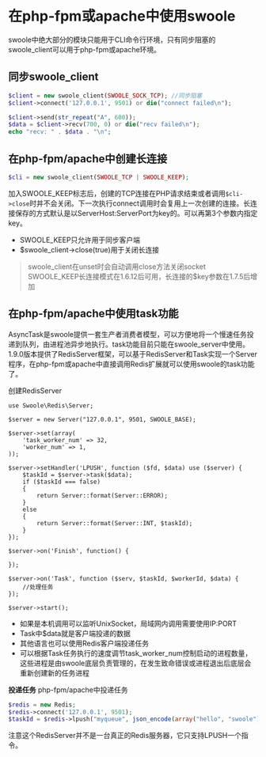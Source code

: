# 在php-fpm或apache中使用swoole
swoole中绝大部分的模块只能用于CLI命令行环境，只有同步阻塞的swoole_client可以用于php-fpm或apache环境。

## **同步swoole_client**
~~~php
$client = new swoole_client(SWOOLE_SOCK_TCP); //同步阻塞
$client->connect('127.0.0.1', 9501) or die("connect failed\n");

$client->send(str_repeat("A", 600));
$data = $client->recv(700, 0) or die("recv failed\n");
echo "recv: " . $data . "\n";
~~~

## **在php-fpm/apache中创建长连接**
~~~php
$cli = new swoole_client(SWOOLE_TCP | SWOOLE_KEEP);
~~~

加入SWOOLE_KEEP标志后，创建的TCP连接在PHP请求结束或者调用`$cli->close`时并不会关闭。下一次执行connect调用时会复用上一次创建的连接。长连接保存的方式默认是以ServerHost:ServerPort为key的。可以再第3个参数内指定key。

* SWOOLE_KEEP只允许用于同步客户端
* $swoole_client->close(true)用于关闭长连接

> swoole_client在unset时会自动调用close方法关闭socket
> SWOOLE_KEEP长连接模式在1.6.12后可用，长连接的$key参数在1.7.5后增加

## 在php-fpm/apache中使用task功能
AsyncTask是swoole提供一套生产者消费者模型，可以方便地将一个慢速任务投递到队列，由进程池异步地执行。task功能目前只能在swoole_server中使用。1.9.0版本提供了RedisServer框架，可以基于RedisServer和Task实现一个Server程序，在php-fpm或apache中直接调用Redis扩展就可以使用swoole的task功能了。

创建RedisServer
~~~
use Swoole\Redis\Server;

$server = new Server("127.0.0.1", 9501, SWOOLE_BASE);

$server->set(array(
    'task_worker_num' => 32,
    'worker_num' => 1,
));

$server->setHandler('LPUSH', function ($fd, $data) use ($server) {
    $taskId = $server->task($data);
    if ($taskId === false)
    {
        return Server::format(Server::ERROR);
    }
    else
    {
        return Server::format(Server::INT, $taskId);
    }
});

$server->on('Finish', function() {

});

$server->on('Task', function ($serv, $taskId, $workerId, $data) {
    //处理任务
});

$server->start();
~~~
* 如果是本机调用可以监听UnixSocket，局域网内调用需要使用IP:PORT
* Task中$data就是客户端投递的数据
* 其他语言也可以使用Redis客户端投递任务
* 可以根据Task任务执行的速度调节task_worker_num控制启动的进程数量，这些进程是由swoole底层负责管理的，在发生致命错误或进程退出后底层会重新创建新的任务进程

**投递任务**
php-fpm/apache中投递任务
~~~php
$redis = new Redis;
$redis->connect('127.0.0.1', 9501);
$taskId = $redis->lpush("myqueue", json_encode(array("hello", "swoole")));
~~~
注意这个RedisServer并不是一台真正的Redis服务器，它只支持LPUSH一个指令。
